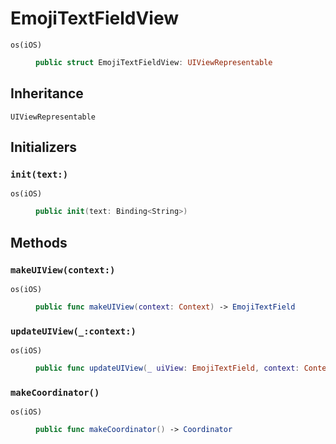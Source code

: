 # EmojiTextFieldView

<dl>
<dt><code>os(iOS)</code></dt>
<dd>

``` swift
public struct EmojiTextFieldView: UIViewRepresentable
```

</dd>
</dl>

## Inheritance

`UIViewRepresentable`

## Initializers

### `init(text:)`

<dl>
<dt><code>os(iOS)</code></dt>
<dd>

``` swift
public init(text: Binding<String>)
```

</dd>
</dl>

## Methods

### `makeUIView(context:)`

<dl>
<dt><code>os(iOS)</code></dt>
<dd>

``` swift
public func makeUIView(context: Context) -> EmojiTextField
```

</dd>
</dl>

### `updateUIView(_:context:)`

<dl>
<dt><code>os(iOS)</code></dt>
<dd>

``` swift
public func updateUIView(_ uiView: EmojiTextField, context: Context)
```

</dd>
</dl>

### `makeCoordinator()`

<dl>
<dt><code>os(iOS)</code></dt>
<dd>

``` swift
public func makeCoordinator() -> Coordinator
```

</dd>
</dl>
